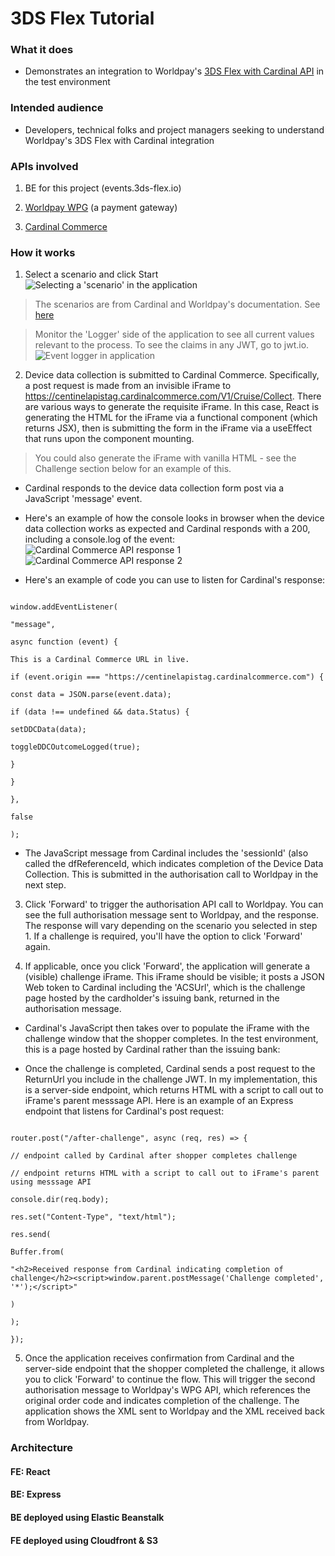 # 3DS Flex Tutorial

### What it does

- Demonstrates an integration to Worldpay's [3DS Flex with Cardinal API](https://developerengine.fisglobal.com/apis/wpg/directintegration/cardinalsecuretest/) in the test environment

### Intended audience

- Developers, technical folks and project managers seeking to understand Worldpay's 3DS Flex with Cardinal integration

### APIs involved

1. BE for this project (events.3ds-flex.io)

2. [Worldpay WPG](https://developerengine.fisglobal.com/apis/wpg) (a payment gateway)

3. [Cardinal Commerce](https://cardinaldocs.atlassian.net/wiki/spaces/CC/pages/805699644/Cardinal+Cruise+API)

### How it works

1. Select a scenario and click Start
   ![Selecting a 'scenario' in the application](https://github.com/tristanbrody/3ds-flex-tutorial-fe/assets/selecting_scenario.jpg)

> The scenarios are from Cardinal and Worldpay's documentation. See [here](https://cardinaldocs.atlassian.net/wiki/spaces/CCen/pages/903577725/EMV+3DS+2.0+Test+Cases)

> Monitor the 'Logger' side of the application to see all current values relevant to the process. To see the claims in any JWT, go to jwt.io.
> ![Event logger in application](https://github.com/tristanbrody/3ds-flex-tutorial-fe/assets/logger_example.jpg)

2. Device data collection is submitted to Cardinal Commerce. Specifically, a post request is made from an invisible iFrame to https://centinelapistag.cardinalcommerce.com/V1/Cruise/Collect. There are various ways to generate the requisite iFrame. In this case, React is generating the HTML for the iFrame via a functional component (which returns JSX), then is submitting the form in the iFrame via a useEffect that runs upon the component mounting.

> You could also generate the iFrame with vanilla HTML - see the Challenge section below for an example of this.

- Cardinal responds to the device data collection form post via a JavaScript 'message' event.

- Here's an example of how the console looks in browser when the device data collection works as expected and Cardinal responds with a 200, including a console.log of the event:
  ![Cardinal Commerce API response 1](https://github.com/tristanbrody/3ds-flex-tutorial-fe/assets/cardinal_commerce_ddc_response_in_console.jpg)
  ![Cardinal Commerce API response 2](https://github.com/tristanbrody/3ds-flex-tutorial-fe/assets/cardinal_commerce_ddc_event_response_in_console.jpg)
- Here's an example of code you can use to listen for Cardinal's response:

```

window.addEventListener(

"message",

async function (event) {

This is a Cardinal Commerce URL in live.

if (event.origin === "https://centinelapistag.cardinalcommerce.com") {

const data = JSON.parse(event.data);

if (data !== undefined && data.Status) {

setDDCData(data);

toggleDDCOutcomeLogged(true);

}

}

},

false

);

```

- The JavaScript message from Cardinal includes the 'sessionId' (also called the dfReferenceId, which indicates completion of the Device Data Collection. This is submitted in the authorisation call to Worldpay in the next step.

3. Click 'Forward' to trigger the authorisation API call to Worldpay. You can see the full authorisation message sent to Worldpay, and the response. The response will vary depending on the scenario you selected in step 1. If a challenge is required, you'll have the option to click 'Forward' again.

4. If applicable, once you click 'Forward', the application will generate a (visible) challenge iFrame. This iFrame should be visible; it posts a JSON Web token to Cardinal including the 'ACSUrl', which is the challenge page hosted by the cardholder's issuing bank, returned in the authorisation message.

- Cardinal's JavaScript then takes over to populate the iFrame with the challenge window that the shopper completes. In the test environment, this is a page hosted by Cardinal rather than the issuing bank:

- Once the challenge is completed, Cardinal sends a post request to the ReturnUrl you include in the challenge JWT. In my implementation, this is a server-side endpoint, which returns HTML with a script to call out to iFrame's parent messsage API. Here is an example of an Express endpoint that listens for Cardinal's post request:

```

router.post("/after-challenge", async (req, res) => {

// endpoint called by Cardinal after shopper completes challenge

// endpoint returns HTML with a script to call out to iFrame's parent using messsage API

console.dir(req.body);

res.set("Content-Type", "text/html");

res.send(

Buffer.from(

"<h2>Received response from Cardinal indicating completion of challenge</h2><script>window.parent.postMessage('Challenge completed', '*');</script>"

)

);

});

```

5. Once the application receives confirmation from Cardinal and the server-side endpoint that the shopper completed the challenge, it allows you to click 'Forward' to continue the flow. This will trigger the second authorisation message to Worldpay's WPG API, which references the original order code and indicates completion of the challenge. The application shows the XML sent to Worldpay and the XML received back from Worldpay.

### Architecture

#### FE: React

#### BE: Express

#### BE deployed using Elastic Beanstalk

#### FE deployed using Cloudfront & S3
